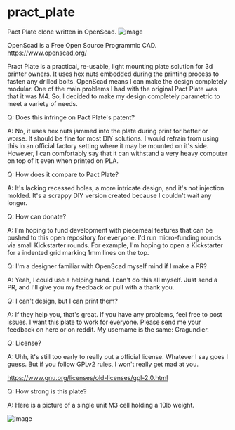 # pract_plate
Pact Plate clone written in OpenScad.
![image](https://drive.google.com/file/d/12d_HOUytPB6_IVYhd0VLitnlZqcQuSYB/view?usp=sharing)


OpenScad is a Free Open Source Programmic CAD.
https://www.openscad.org/


Pract Plate is a practical, re-usable, light mounting plate solution for 3d printer owners.  It uses hex nuts embedded during the printing process to fasten any drilled bolts.  OpenScad means I can make the design completely modular.  One of the main problems I had with the original Pact Plate was that it was M4.  So, I decided to make my design completely parametric to meet a variety of needs.  

Q: Does this infringe on Pact Plate's patent? 

A: No, it uses hex nuts jammed into the plate during print for better or worse.  It should be fine for most DIY solutions.  I would refrain from using this in an official factory setting where it may be mounted on it's side.  However, I can comfortably say that it can withstand a very heavy computer on top of it even when printed on PLA.  


Q: How does it compare to Pact Plate?

A: It's lacking recessed holes, a more intricate design, and it's not injection molded.  It's a scrappy DIY version created because I couldn't wait any longer.  


Q: How can donate?  

A: I'm hoping to fund development with piecemeal features that can be pushed to this open repository for everyone.  I'd run micro-funding rounds via small Kickstarter rounds.  For example, I'm hoping to open a Kickstarter for a indented grid marking 1mm lines on the top.   

Q: I'm a designer familiar with OpenScad myself mind if I make a PR?

A: Yeah, I could use a helping hand.  I can't do this all myself.  Just send a PR, and I'll give you my feedback or pull with a thank you.  


Q: I can't design, but I can print them?

A: If they help you, that's great.  If you have any problems, feel free to post issues.  I want this plate to work for everyone.  Please send me your feedback on here or on reddit.  My username is the same: Gragundier.  


Q: License?

A: Uhh, it's still too early to really put a official license.  Whatever I say goes I guess. But if you follow GPLv2 rules, I won't really get mad at you.  

https://www.gnu.org/licenses/old-licenses/gpl-2.0.html

Q: How strong is this plate?

A: Here is a picture of a single unit M3 cell holding a 10lb weight.

![image](https://drive.google.com/file/d/160-dX1AfQTZL3uGBzljvv6r1yQIXrb_d/view?usp=sharing)
